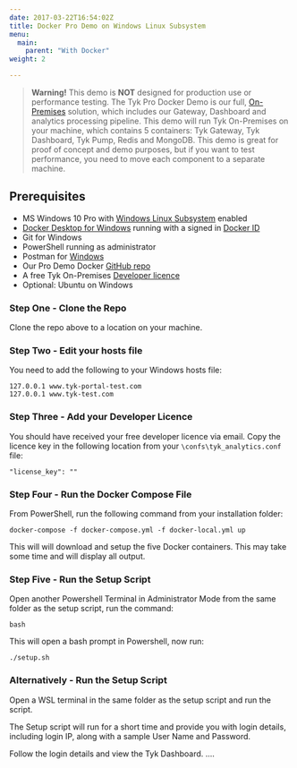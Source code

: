 ```yaml
---
date: 2017-03-22T16:54:02Z
title: Docker Pro Demo on Windows Linux Subsystem
menu:
  main:
    parent: "With Docker"
weight: 2

---
```


> **Warning!** This demo is **NOT** designed for production use or performance testing. The Tyk Pro Docker Demo is our full, [On-Premises](https://tyk.io/api-gateway/on-premise/) solution, which includes our Gateway, Dashboard and analytics processing pipeline.
This demo will run Tyk On-Premises on your machine, which contains 5 containers: Tyk Gateway, Tyk Dashboard, Tyk Pump, Redis and MongoDB.
This demo is great for proof of concept and demo purposes, but if you want to test performance, you need to move each component to a separate machine.

## Prerequisites

* MS Windows 10 Pro with [Windows Linux Subsystem](https://docs.microsoft.com/en-us/windows/wsl/install-win10) enabled
* [Docker Desktop for Windows](https://docs.docker.com/docker-for-windows/install/) running with a signed in [Docker ID](https://docs.docker.com/docker-id/)
* Git for Windows
* PowerShell running as administrator
* Postman for [Windows](https://www.getpostman.com/downloads/)
* Our Pro Demo Docker [GitHub repo](https://github.com/TykTechnologies/tyk-pro-docker-demo)
* A free Tyk On-Premises [Developer licence](https://tyk.io/product/tyk-on-premises-free-edition/)
* Optional: Ubuntu on Windows

### Step One - Clone the Repo

Clone the repo above to a location on your machine.

### Step Two - Edit your hosts file

You need to add the following to your Windows hosts file:

```{copy.Wrapper}
127.0.0.1 www.tyk-portal-test.com
127.0.0.1 www.tyk-test.com
```

### Step Three - Add your Developer Licence

You should have received your free developer licence via email. Copy the licence key in the following location from your `\confs\tyk_analytics.conf` file:

```
"license_key": ""
```

### Step Four - Run the Docker Compose File

From PowerShell, run the following command from your installation folder:

```{copy.Wrapper}
docker-compose -f docker-compose.yml -f docker-local.yml up
```

This will will download and setup the five Docker containers. This may take some time and will display all output.

### Step Five - Run the Setup Script

Open another Powershell Terminal in Administrator Mode from the same folder as the setup script, run the command:
```{copy.Wrapper}
bash
```

This will open a bash prompt in Powershell, now run:
```{copy.Wrapper}
./setup.sh
```

### Alternatively - Run the Setup Script

Open a WSL terminal in the same folder as the setup script and run the script.  

The Setup script will run for a short time and provide you with login details, including login IP, along with a sample User Name and Password. 

Follow the login details and view the Tyk Dashboard. ....


